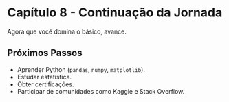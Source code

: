 # Capítulo 8 - Continuação da Jornada

Agora que você domina o básico, avance.

## Próximos Passos
- Aprender Python (`pandas`, `numpy`, `matplotlib`).
- Estudar estatística.
- Obter certificações.
- Participar de comunidades como Kaggle e Stack Overflow.